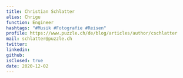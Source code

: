 ```yaml
---
title: Christian Schlatter
alias: Chrigu
function: Engineer
hashtags: "#Musik #Fotografie #Reisen"
profile: https://www.puzzle.ch/de/blog/articles/author/cschlatter
mail: schlatter@puzzle.ch
twitter:
linkedin:
github:
isClosed: true
date: 2020-12-02
---
```

